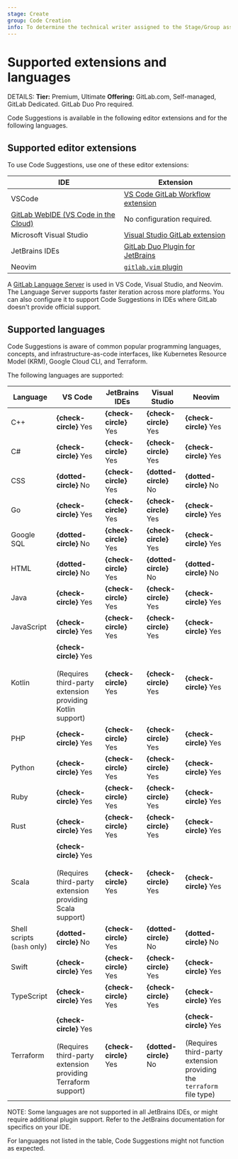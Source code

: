 ```yaml
---
stage: Create
group: Code Creation
info: To determine the technical writer assigned to the Stage/Group associated with this page, see https://handbook.gitlab.com/handbook/product/ux/technical-writing/#assignments
---
```


# Supported extensions and languages

DETAILS:
**Tier:** Premium, Ultimate
**Offering:** GitLab.com, Self-managed, GitLab Dedicated. GitLab Duo Pro required.

Code Suggestions is available in the following editor extensions and
for the following languages.

## Supported editor extensions

To use Code Suggestions, use one of these editor extensions:

| IDE              | Extension              |
|------------------|------------------------|
| VSCode           | [VS Code GitLab Workflow extension](https://marketplace.visualstudio.com/items?itemName=GitLab.gitlab-workflow)|
| [GitLab WebIDE (VS Code in the Cloud)](../../../project/web_ide/index.md)  | No configuration required. |
| Microsoft Visual Studio | [Visual Studio GitLab extension](https://marketplace.visualstudio.com/items?itemName=GitLab.GitLabExtensionForVisualStudio) |
| JetBrains IDEs  | [GitLab Duo Plugin for JetBrains](https://plugins.jetbrains.com/plugin/22325-gitlab) |
| Neovim           | [`gitlab.vim` plugin](https://gitlab.com/gitlab-org/editor-extensions/gitlab.vim) |

A [GitLab Language Server](https://gitlab.com/gitlab-org/editor-extensions/gitlab-lsp) is used in VS Code, Visual Studio, and Neovim. The Language Server supports faster iteration across more platforms. You can also configure it to support Code Suggestions in IDEs where GitLab doesn't provide official support.

## Supported languages

Code Suggestions is aware of common popular programming languages, concepts, and
infrastructure-as-code interfaces, like Kubernetes Resource Model (KRM),
Google Cloud CLI, and Terraform.

The following languages are supported:

| Language         | VS Code                | JetBrains IDEs         | Visual Studio          | Neovim |
|------------------|------------------------|------------------------|------------------------|--------|
| C++              | **{check-circle}** Yes | **{check-circle}** Yes | **{check-circle}** Yes | **{check-circle}** Yes |
| C#               | **{check-circle}** Yes | **{check-circle}** Yes | **{check-circle}** Yes | **{check-circle}** Yes |
| CSS              | **{dotted-circle}** No  | **{check-circle}** Yes | **{dotted-circle}** No  | **{dotted-circle}** No  |
| Go               | **{check-circle}** Yes | **{check-circle}** Yes | **{check-circle}** Yes | **{check-circle}** Yes |
| Google SQL       | **{dotted-circle}** No | **{check-circle}** Yes | **{check-circle}** Yes | **{check-circle}** Yes |
| HTML             | **{dotted-circle}** No  | **{check-circle}** Yes | **{dotted-circle}** No  | **{dotted-circle}** No  |
| Java             | **{check-circle}** Yes | **{check-circle}** Yes | **{check-circle}** Yes | **{check-circle}** Yes |
| JavaScript       | **{check-circle}** Yes | **{check-circle}** Yes | **{check-circle}** Yes | **{check-circle}** Yes |
| Kotlin           | **{check-circle}** Yes <br><br>(Requires third-party extension providing Kotlin support) | **{check-circle}** Yes | **{check-circle}** Yes | **{check-circle}** Yes |
| PHP              | **{check-circle}** Yes | **{check-circle}** Yes | **{check-circle}** Yes | **{check-circle}** Yes |
| Python           | **{check-circle}** Yes | **{check-circle}** Yes | **{check-circle}** Yes | **{check-circle}** Yes |
| Ruby             | **{check-circle}** Yes | **{check-circle}** Yes | **{check-circle}** Yes | **{check-circle}** Yes |
| Rust             | **{check-circle}** Yes | **{check-circle}** Yes | **{check-circle}** Yes | **{check-circle}** Yes |
| Scala            | **{check-circle}** Yes <br><br>(Requires third-party extension providing Scala support) | **{check-circle}** Yes | **{check-circle}** Yes | **{check-circle}** Yes |
| Shell scripts (`bash` only) | **{dotted-circle}** No  | **{check-circle}** Yes | **{dotted-circle}** No  | **{dotted-circle}** No  |
| Swift            | **{check-circle}** Yes | **{check-circle}** Yes | **{check-circle}** Yes | **{check-circle}** Yes |
| TypeScript       | **{check-circle}** Yes | **{check-circle}** Yes | **{check-circle}** Yes | **{check-circle}** Yes |
| Terraform        | **{check-circle}** Yes <br><br>(Requires third-party extension providing Terraform support) | **{check-circle}** Yes | **{dotted-circle}** No | **{check-circle}** Yes <br><br>(Requires third-party extension providing the `terraform` file type) |

NOTE:
Some languages are not supported in all JetBrains IDEs, or might require additional
plugin support. Refer to the JetBrains documentation for specifics on your IDE.

For languages not listed in the table, Code Suggestions might not function as expected.

